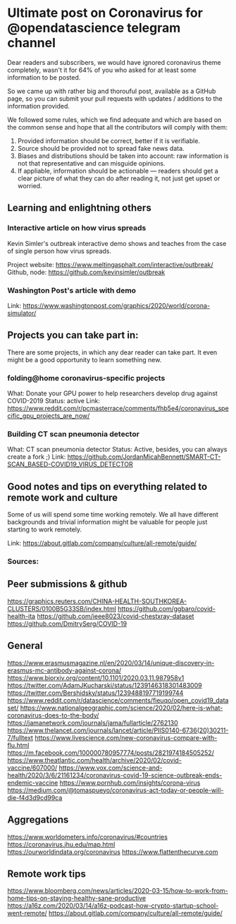 # Ultimate post on Coronavirus for @opendatascience telegram channel 

Dear readers and subscribers, we would have ignored coronavirus theme completely, wasn't it for 64% of you who asked for at least some information to be posted.

So we came up with rather big and thorouful post, available as a GitHub page, so you can submit your pull requests with updates / additions to the information provided.

We followed some rules, which we find adequate and which are based on the common sense and hope that all the contributors will comply with them:

1. Provided information should be correct, better if it is verifiable.
2. Source should be provided not to spread fake news data.
3. Biases and distributions should be taken into account: raw information is not that representative and can misguide opinions.
4. If appliable, information should be actionable — readers should get a clear picture of what they can do after reading it, not just get upset or worried.

## Learning and enlightning others

### Interactive article on how virus spreads

Kevin Simler's outbreak interactive demo shows and teaches from the case of single person how virus spreads.

Project website: https://www.meltingasphalt.com/interactive/outbreak/
Github, node: https://github.com/kevinsimler/outbreak


### Washington Post's article with demo

Link: https://www.washingtonpost.com/graphics/2020/world/corona-simulator/

## Projects you can take part in:

There are some projects, in which any dear reader can take part. It even might be a good opportunity to learn something new.

### folding@home coronavirus-specific projects

What: Donate your GPU power to help researchers develop drug against COVID-2019
Status: active
Link: https://www.reddit.com/r/pcmasterrace/comments/fhb5e4/coronavirus_specific_gpu_projects_are_now/

### Building CT scan pneumonia detector

What: CT scan pneumonia detector
Status: Active, besides, you can always create a fork ;)
Link: https://github.com/JordanMicahBennett/SMART-CT-SCAN_BASED-COVID19_VIRUS_DETECTOR

## Good notes and tips on everything related to remote work and culture

Some of us will spend some time working remotely. We all have different backgrounds and trivial information might be valuable for people just starting to work remotely.

Link: https://about.gitlab.com/company/culture/all-remote/guide/




### Sources:


## Peer submissions & github

https://graphics.reuters.com/CHINA-HEALTH-SOUTHKOREA-CLUSTERS/0100B5G33SB/index.html 
https://github.com/ggbaro/covid-health-ita
https://github.com/ieee8023/covid-chestxray-dataset
https://github.com/DmitrySerg/COVID-19

## General 

https://www.erasmusmagazine.nl/en/2020/03/14/unique-discovery-in-erasmus-mc-antibody-against-corona/
https://www.biorxiv.org/content/10.1101/2020.03.11.987958v1
https://twitter.com/AdamJKucharski/status/1239146318301483009
https://twitter.com/Bershidsky/status/1239488197719199744
https://www.reddit.com/r/datascience/comments/fieuqo/open_covid19_dataset/
https://www.nationalgeographic.com/science/2020/02/here-is-what-coronavirus-does-to-the-body/
https://jamanetwork.com/journals/jama/fullarticle/2762130
https://www.thelancet.com/journals/lancet/article/PIIS0140-6736(20)30211-7/fulltext
https://www.livescience.com/new-coronavirus-compare-with-flu.html
https://m.facebook.com/100000780957774/posts/2821974184505252/
https://www.theatlantic.com/health/archive/2020/02/covid-vaccine/607000/
https://www.vox.com/science-and-health/2020/3/6/21161234/coronavirus-covid-19-science-outbreak-ends-endemic-vaccine
https://www.pornhub.com/insights/corona-virus
https://medium.com/@tomaspueyo/coronavirus-act-today-or-people-will-die-f4d3d9cd99ca


## Aggregations
https://www.worldometers.info/coronavirus/#countries
https://coronavirus.jhu.edu/map.html
https://ourworldindata.org/coronavirus
https://www.flattenthecurve.com


## Remote work tips
https://www.bloomberg.com/news/articles/2020-03-15/how-to-work-from-home-tips-on-staying-healthy-sane-productive
https://a16z.com/2020/03/14/a16z-podcast-how-crypto-startup-school-went-remote/
https://about.gitlab.com/company/culture/all-remote/guide/

